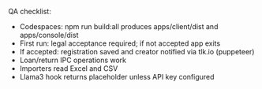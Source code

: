 QA checklist:
- Codespaces: npm run build:all produces apps/client/dist and apps/console/dist
- First run: legal acceptance required; if not accepted app exits
- If accepted: registration saved and creator notified via tlk.io (puppeteer)
- Loan/return IPC operations work
- Importers read Excel and CSV
- Llama3 hook returns placeholder unless API key configured
